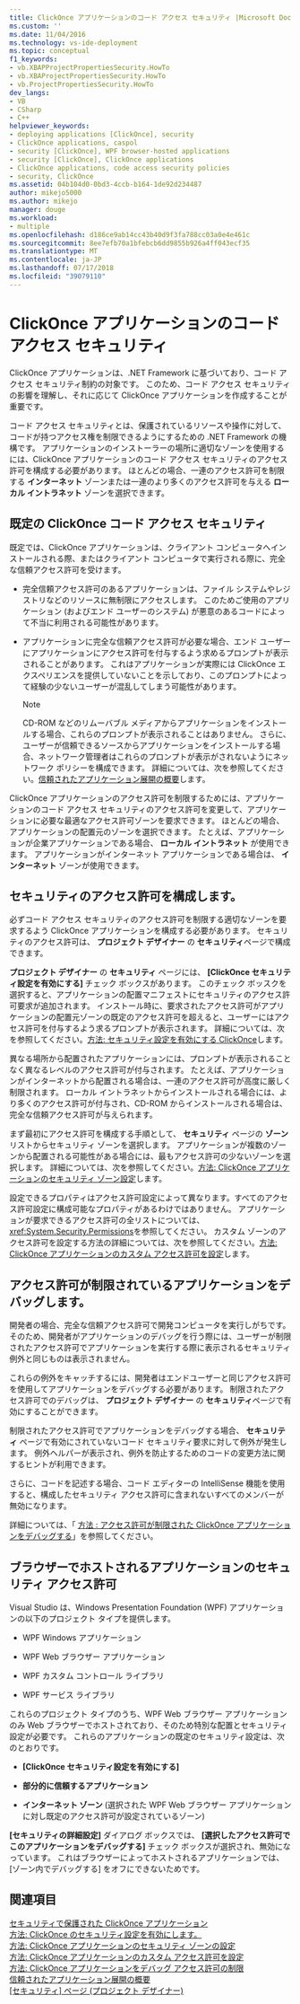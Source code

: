 ```yaml
---
title: ClickOnce アプリケーションのコード アクセス セキュリティ |Microsoft Docs
ms.custom: ''
ms.date: 11/04/2016
ms.technology: vs-ide-deployment
ms.topic: conceptual
f1_keywords:
- vb.XBAPProjectPropertiesSecurity.HowTo
- vb.XBAProjectPropertiesSecurity.HowTo
- vb.ProjectPropertiesSecurity.HowTo
dev_langs:
- VB
- CSharp
- C++
helpviewer_keywords:
- deploying applications [ClickOnce], security
- ClickOnce applications, caspol
- security [ClickOnce], WPF browser-hosted applications
- security [ClickOnce], ClickOnce applications
- ClickOnce applications, code access security policies
- security, ClickOnce
ms.assetid: 04b104d0-0bd3-4ccb-b164-1de92d234487
author: mikejo5000
ms.author: mikejo
manager: douge
ms.workload:
- multiple
ms.openlocfilehash: d186ce9ab14cc43b40d9f3fa788cc03a0e4e461c
ms.sourcegitcommit: 8ee7efb70a1bfebcb6dd9855b926a4ff043ecf35
ms.translationtype: MT
ms.contentlocale: ja-JP
ms.lasthandoff: 07/17/2018
ms.locfileid: "39079110"
---
```

# <a name="code-access-security-for-clickonce-applications"></a>ClickOnce アプリケーションのコード アクセス セキュリティ
ClickOnce アプリケーションは、.NET Framework に基づいており、コード アクセス セキュリティ制約の対象です。 このため、コード アクセス セキュリティの影響を理解し、それに応じて ClickOnce アプリケーションを作成することが重要です。  
  
 コード アクセス セキュリティとは、保護されているリソースや操作に対して、コードが持つアクセス権を制限できるようにするための .NET Framework の機構です。 アプリケーションのインストーラーの場所に適切なゾーンを使用するには、ClickOnce アプリケーションのコード アクセス セキュリティのアクセス許可を構成する必要があります。 ほとんどの場合、一連のアクセス許可を制限する **インターネット** ゾーンまたは一連のより多くのアクセス許可を与える **ローカル イントラネット** ゾーンを選択できます。  
  
## <a name="default-clickonce-code-access-security"></a>既定の ClickOnce コード アクセス セキュリティ  
 既定では、ClickOnce アプリケーションは、クライアント コンピュータへインストールされる際、またはクライアント コンピュータで実行される際に、完全な信頼アクセス許可を受けます。  
  
-   完全信頼アクセス許可のあるアプリケーションは、ファイル システムやレジストリなどのリソースに無制限にアクセスします。 このためご使用のアプリケーション (およびエンド ユーザーのシステム) が悪意のあるコードによって不当に利用される可能性があります。  
  
-   アプリケーションに完全な信頼アクセス許可が必要な場合、エンド ユーザーにアプリケーションにアクセス許可を付与するよう求めるプロンプトが表示されることがあります。 これはアプリケーションが実際には ClickOnce エクスペリエンスを提供していないことを示しており、このプロンプトによって経験の少ないユーザーが混乱してしまう可能性があります。  
  
    > [!NOTE]
    >  CD-ROM などのリムーバブル メディアからアプリケーションをインストールする場合、これらのプロンプトが表示されることはありません。 さらに、ユーザーが信頼できるソースからアプリケーションをインストールする場合、ネットワーク管理者はこれらのプロンプトが表示がされないようにネットワーク ポリシーを構成できます。 詳細については、次を参照してください。[信頼されたアプリケーション展開の概要](../deployment/trusted-application-deployment-overview.md)します。  
  
 ClickOnce アプリケーションのアクセス許可を制限するためには、アプリケーションのコード アクセス セキュリティのアクセス許可を変更して、アプリケーションに必要な最適なアクセス許可ゾーンを要求できます。 ほとんどの場合、アプリケーションの配置元のゾーンを選択できます。 たとえば、アプリケーションが企業アプリケーションである場合、 **ローカル イントラネット** が使用できます。 アプリケーションがインターネット アプリケーションである場合は、 **インターネット** ゾーンが使用できます。  
  
## <a name="configure-security-permissions"></a>セキュリティのアクセス許可を構成します。  
 必ずコード アクセス セキュリティのアクセス許可を制限する適切なゾーンを要求するよう ClickOnce アプリケーションを構成する必要があります。 セキュリティのアクセス許可は、 **プロジェクト デザイナー** の **セキュリティ**ページで構成できます。  
  
 **プロジェクト デザイナー** の **セキュリティ** ページには、 **[ClickOnce セキュリティ設定を有効にする]** チェック ボックスがあります。 このチェック ボッスクを選択すると、アプリケーションの配置マニフェストにセキュリティのアクセス許可要求が追加されます。 インストール時に、要求されたアクセス許可がアプリケーションの配置元ゾーンの既定のアクセス許可を超えると、ユーザーにはアクセス許可を付与するよう求るプロンプトが表示されます。 詳細については、次を参照してください。[方法: セキュリティ設定を有効にする ClickOnce](../deployment/how-to-enable-clickonce-security-settings.md)します。  
  
 異なる場所から配置されたアプリケーションには、プロンプトが表示されることなく異なるレベルのアクセス許可が付与されます。 たとえば、アプリケーションがインターネットから配置される場合は、一連のアクセス許可が高度に厳しく制限されます。 ローカル イントラネットからインストールされる場合には、より多くのアクセス許可が付与され、CD-ROM からインストールされる場合は、完全な信頼アクセス許可が与えられます。  
  
 まず最初にアクセス許可を構成する手順として、 **セキュリティ** ページの **ゾーン** リストからセキュリティ ゾーンを選択します。 アプリケーションが複数のゾーンから配置される可能性がある場合には、最もアクセス許可の少ないゾーンを選択します。 詳細については、次を参照してください。[方法: ClickOnce アプリケーションのセキュリティ ゾーン設定](../deployment/how-to-set-a-security-zone-for-a-clickonce-application.md)します。  
  
 設定できるプロパティはアクセス許可設定によって異なります。すべてのアクセス許可設定に構成可能なプロパティがあるわけではありません。 アプリケーションが要求できるアクセス許可の全リストについては、 <xref:System.Security.Permissions>を参照してください。 カスタム ゾーンのアクセス許可を設定する方法の詳細については、次を参照してください。[方法: ClickOnce アプリケーションのカスタム アクセス許可を設定](../deployment/how-to-set-custom-permissions-for-a-clickonce-application.md)します。  
  
## <a name="debug-an-application-that-has-restricted-permissions"></a>アクセス許可が制限されているアプリケーションをデバッグします。  
 開発者の場合、完全な信頼アクセス許可で開発コンピュータを実行しがちです。 そのため、開発者がアプリケーションのデバッグを行う際には、ユーザーが制限されたアクセス許可でアプリケーションを実行する際に表示されるセキュリティ例外と同じものは表示されません。  
  
 これらの例外をキャッチするには、開発者はエンドユーザーと同じアクセス許可を使用してアプリケーションをデバッグする必要があります。 制限されたアクセス許可でのデバッグは、 **プロジェクト デザイナー** の **セキュリティ**ページで有効にすることができます。  
  
 制限されたアクセス許可でアプリケーションをデバッグする場合、 **セキュリティ** ページで有効にされていないコード セキュリティ要求に対して例外が発生します。 例外ヘルパーが表示され、例外を防止するためのコードの変更方法に関するヒントが利用できます。  
  
 さらに、コードを記述する場合、コード エディターの IntelliSense 機能を使用すると、構成したセキュリティ アクセス許可に含まれないすべてのメンバーが無効になります。  
  
 詳細については、「 [方法 : アクセス許可が制限された ClickOnce アプリケーションをデバッグする](../deployment/how-to-debug-a-clickonce-application-with-restricted-permissions.md)」を参照してください。  
  
## <a name="security-permissions-for-browser-hosted-applications"></a>ブラウザーでホストされるアプリケーションのセキュリティ アクセス許可  
 Visual Studio は、Windows Presentation Foundation (WPF) アプリケーションの以下のプロジェクト タイプを提供します。  
  
-   WPF Windows アプリケーション  
  
-   WPF Web ブラウザー アプリケーション  
  
-   WPF カスタム コントロール ライブラリ  
  
-   WPF サービス ライブラリ  
  
 これらのプロジェクト タイプのうち、WPF Web ブラウザー アプリケーションのみ Web ブラウザーでホストされており、そのため特別な配置とセキュリティ設定が必要です。 これらのアプリケーションの既定のセキュリティ設定は、次のとおりです。  
  
-   **[ClickOnce セキュリティ設定を有効にする]**  
  
-   **部分的に信頼するアプリケーション**  
  
-   **インターネット ゾーン** (選択された WPF Web ブラウザー アプリケーションに対し既定のアクセス許可が設定されているゾーン)  
  
 **[セキュリティの詳細設定]** ダイアログ ボックスでは、 **[選択したアクセス許可でこのアプリケーションをデバッグする]** チェック ボックスが選択され、無効になっています。 これはブラウザーによってホストされるアプリケーションでは、[ゾーン内でデバッグする] をオフにできないためです。  
  
## <a name="see-also"></a>関連項目  
 [セキュリティで保護された ClickOnce アプリケーション](../deployment/securing-clickonce-applications.md)   
 [方法: ClickOnce のセキュリティ設定を有効にします。](../deployment/how-to-enable-clickonce-security-settings.md)   
 [方法: ClickOnce アプリケーションのセキュリティ ゾーンの設定](../deployment/how-to-set-a-security-zone-for-a-clickonce-application.md)   
 [方法: ClickOnce アプリケーションのカスタム アクセス許可を設定](../deployment/how-to-set-custom-permissions-for-a-clickonce-application.md)   
 [方法: ClickOnce アプリケーションをデバッグ アクセス許可の制限](../deployment/how-to-debug-a-clickonce-application-with-restricted-permissions.md)   
 [信頼されたアプリケーション展開の概要](../deployment/trusted-application-deployment-overview.md)   
 [[セキュリティ] ページ (プロジェクト デザイナー)](../ide/reference/security-page-project-designer.md)